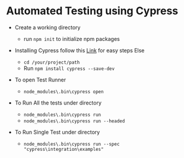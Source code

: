 # Automated Testing using Cypress 

* Create a working directory
  - run `npm init` to initialize npm packages

* Installing Cypress follow this [Link](https://docs.cypress.io) for easy steps Else
  - `cd /your/project/path`
  - Run `npm install cypress --save-dev`

* To open Test Runner
  - `node_modules\.bin\cypress open`

* To Run All the tests under directory
  - `node_modules\.bin\cypress run`
  - `node_modules\.bin\cypress run --headed`

* To Run Single Test under directory
  - `node_modules\.bin\cypress run --spec "cypress\integration\examples"`
  
